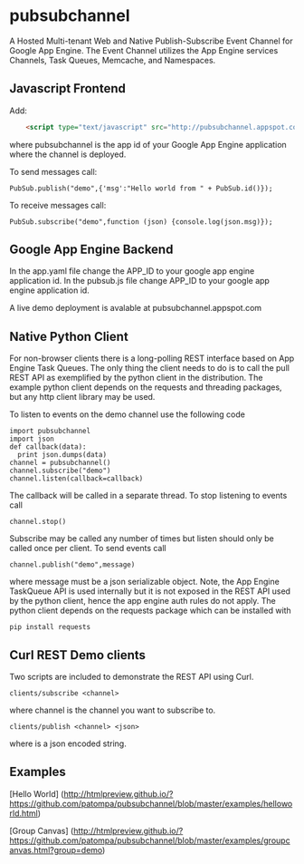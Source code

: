 pubsubchannel
=============

A Hosted Multi-tenant Web and Native Publish-Subscribe Event Channel for Google App Engine.
The Event Channel utilizes the App Engine services Channels, Task Queues, Memcache, and Namespaces.

Javascript Frontend
-------

Add:
```html
	<script type="text/javascript" src="http://pubsubchannel.appspot.com/"></script>
```

where pubsubchannel is the app id of your Google App Engine application where the 
channel is deployed.

To send messages call:

	PubSub.publish("demo",{'msg':"Hello world from " + PubSub.id()});

To receive messages call:

	PubSub.subscribe("demo",function (json) {console.log(json.msg)});

Google App Engine Backend
-------

In the app.yaml file change the APP_ID to your google app engine application id.
In the pubsub.js file change APP_ID to your google app engine application id.

A live demo deployment is avalable at pubsubchannel.appspot.com 

Native Python Client
-------
For non-browser clients there is a long-polling REST interface based on App Engine Task Queues.
The only thing the client needs to do is to call the pull REST API as exemplified by the
python client in the distribution. The example python client depends on the requests
and threading packages, but any http client library may be used.

To listen to events on the demo channel use the following code  

	import pubsubchannel
	import json
	def callback(data):
	  print json.dumps(data)
	channel = pubsubchannel()
	channel.subscribe("demo")
	channel.listen(callback=callback)

The callback will be called in a separate thread. To stop listening to events call

	channel.stop()

Subscribe may be called any number of times but listen should only be called once per client.
To send events call

	channel.publish("demo",message)

where message must be a json serializable object.
Note, the App Engine TaskQueue API is used internally but it is not exposed in the REST API
used by the python client, hence the app engine auth rules do not apply.
The python client depends on the requests package which can be installed with

	pip install requests

Curl REST Demo clients
-------
Two scripts are included to demonstrate the REST API using Curl.

	clients/subscribe <channel>

where channel is the channel you want to subscribe to.

	clients/publish <channel> <json>

where <json> is a json encoded string.

Examples
-------

[Hello World] (http://htmlpreview.github.io/?https://github.com/patompa/pubsubchannel/blob/master/examples/helloworld.html)

[Group Canvas] (http://htmlpreview.github.io/?https://github.com/patompa/pubsubchannel/blob/master/examples/groupcanvas.html?group=demo)





